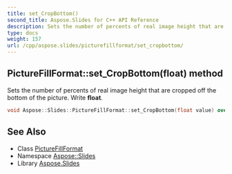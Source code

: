 ```yaml
---
title: set_CropBottom()
second_title: Aspose.Slides for C++ API Reference
description: Sets the number of percents of real image height that are cropped off the bottom of the picture. Write float.
type: docs
weight: 157
url: /cpp/aspose.slides/picturefillformat/set_cropbottom/
---
```

## PictureFillFormat::set_CropBottom(float) method


Sets the number of percents of real image height that are cropped off the bottom of the picture. Write **float**.

```cpp
void Aspose::Slides::PictureFillFormat::set_CropBottom(float value) override
```

## See Also

* Class [PictureFillFormat](./)
* Namespace [Aspose::Slides](../)
* Library [Aspose.Slides](../../)